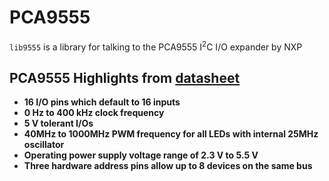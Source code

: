 PCA9555
=======

`lib9555` is a library  for talking to the PCA9555 I<sup>2</sup>C I/O expander by NXP

PCA9555 Highlights from [datasheet](https://www.nxp.com/docs/en/data-sheet/PCA9555.pdf)
--------

*	**16 I/O pins which default to 16 inputs**
*	**0 Hz to 400 kHz clock frequency**
*	**5 V tolerant I/Os**
*	**40MHz to 1000MHz PWM frequency for all LEDs with internal 25MHz oscillator**
*	**Operating power supply voltage range of 2.3 V to 5.5 V**
*	**Three hardware address pins allow up to 8 devices on the same bus**

